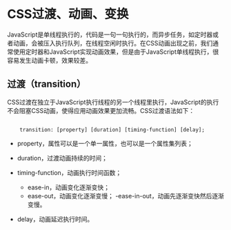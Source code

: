 # CSS过渡、动画、变换

JavaScript是单线程执行的，代码是一句一句执行的，而异步任务，如定时器或者动画，会被压入执行队列，在线程空闲时执行。在CSS动画出现之前，我们通常使用定时器和JavaScript实现动画效果，但是由于JavaScript单线程执行，很容易发生动画卡顿，效果较差。

## 过渡（transition）

CSS过渡在独立于JavaScript执行线程的另一个线程里执行，JavaScript的执行不会阻塞CSS动画，使得应用动画效果更加流畅。CSS过渡语法如下：

```

    transition: [property] [duration] [timing-function] [delay];
```

- property，属性可以是一个单一属性，也可以是一个属性集列表；
- duration，过渡动画持续的时间；
- timing-function，动画执行时间函数；

    - ease-in，动画变化逐渐变快；
    - ease-out，动画变化逐渐变慢；
    -ease-in-out，动画先逐渐变快然后逐渐变慢。

- delay，动画延迟执行时间。